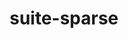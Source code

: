 ---
title: "suite-sparse"
layout: cache
categories: [package, develop-2024-11-10]
meta: {"versions": ["5.10.1", "7.3.1", "7.7.0"], "compilers": ["gcc@=11.4.0", "gcc@=13.2.0", "gcc@=9.4.0", "oneapi@=2024.2.1"], "oss": ["ubuntu20.04", "ubuntu22.04", "ubuntu24.04"], "platforms": ["linux"], "targets": ["neoverse_v1", "neoverse_v2", "ppc64le", "x86_64_v3"], "stacks": ["e4s", "e4s-neoverse-v2", "e4s-neoverse_v1", "e4s-oneapi", "e4s-power", "ml-linux-x86_64-rocm", "root", "tutorial"], "num_specs": 11, "num_specs_by_stack": {"e4s-power": 1, "root": 11, "e4s-neoverse_v1": 2, "e4s-neoverse-v2": 1, "e4s": 3, "tutorial": 1, "e4s-oneapi": 2, "ml-linux-x86_64-rocm": 1}}
spec_details: [{"hash": "i5clw6ggwljpt2s25iy7ujgfmefj2vmv", "compiler": "gcc@=9.4.0", "versions": ["7.3.1"], "os": "ubuntu20.04", "platform": "linux", "target": "ppc64le", "variants": ["build_system=generic", "~cuda", "~graphblas", "~openmp", "+pic"], "stacks": ["e4s-power", "root"], "size": "-", "tarball": "https://binaries.spack.io/develop-2024-11-10/build_cache/linux-ubuntu20.04-ppc64le/gcc-9.4.0/suite-sparse-7.3.1/linux-ubuntu20.04-ppc64le-gcc-9.4.0-suite-sparse-7.3.1-i5clw6ggwljpt2s25iy7ujgfmefj2vmv.spack"}, {"hash": "7ccxea4rq37y6fvhpazd5oyng5uduw3o", "compiler": "gcc@=11.4.0", "versions": ["7.7.0"], "os": "ubuntu22.04", "platform": "linux", "target": "neoverse_v1", "variants": ["build_system=generic", "~cuda", "~graphblas", "~openmp", "+pic"], "stacks": ["e4s-neoverse_v1", "root"], "size": "-", "tarball": "https://binaries.spack.io/develop-2024-11-10/build_cache/linux-ubuntu22.04-neoverse_v1/gcc-11.4.0/suite-sparse-7.7.0/linux-ubuntu22.04-neoverse_v1-gcc-11.4.0-suite-sparse-7.7.0-7ccxea4rq37y6fvhpazd5oyng5uduw3o.spack"}, {"hash": "ney6no6bwekfg7inkmrcq2rmqrhu7yav", "compiler": "gcc@=11.4.0", "versions": ["7.3.1"], "os": "ubuntu22.04", "platform": "linux", "target": "neoverse_v1", "variants": ["build_system=generic", "~cuda", "~graphblas", "~openmp", "+pic"], "stacks": ["e4s-neoverse_v1", "root"], "size": "-", "tarball": "https://binaries.spack.io/develop-2024-11-10/build_cache/linux-ubuntu22.04-neoverse_v1/gcc-11.4.0/suite-sparse-7.3.1/linux-ubuntu22.04-neoverse_v1-gcc-11.4.0-suite-sparse-7.3.1-ney6no6bwekfg7inkmrcq2rmqrhu7yav.spack"}, {"hash": "5tkyce76t3keqmzrwp43q7znimr5r3wd", "compiler": "gcc@=11.4.0", "versions": ["7.3.1"], "os": "ubuntu22.04", "platform": "linux", "target": "neoverse_v2", "variants": ["build_system=generic", "~cuda", "~graphblas", "~openmp", "+pic"], "stacks": ["root", "e4s-neoverse-v2"], "size": "-", "tarball": "https://binaries.spack.io/develop-2024-11-10/build_cache/linux-ubuntu22.04-neoverse_v2/gcc-11.4.0/suite-sparse-7.3.1/linux-ubuntu22.04-neoverse_v2-gcc-11.4.0-suite-sparse-7.3.1-5tkyce76t3keqmzrwp43q7znimr5r3wd.spack"}, {"hash": "2ktvu3zk6gtpvo5757q7xh4pdvndatz5", "compiler": "gcc@=11.4.0", "versions": ["7.7.0"], "os": "ubuntu22.04", "platform": "linux", "target": "x86_64_v3", "variants": ["build_system=generic", "~cuda", "~graphblas", "~openmp", "+pic"], "stacks": ["e4s", "root"], "size": "-", "tarball": "https://binaries.spack.io/develop-2024-11-10/build_cache/linux-ubuntu22.04-x86_64_v3/gcc-11.4.0/suite-sparse-7.7.0/linux-ubuntu22.04-x86_64_v3-gcc-11.4.0-suite-sparse-7.7.0-2ktvu3zk6gtpvo5757q7xh4pdvndatz5.spack"}, {"hash": "266ml6jy3xpu5ap4b6d67vsizbw3ia3u", "compiler": "gcc@=11.4.0", "versions": ["7.7.0"], "os": "ubuntu22.04", "platform": "linux", "target": "x86_64_v3", "variants": ["build_system=generic", "~cuda", "~graphblas", "~openmp", "+pic"], "stacks": ["e4s", "root"], "size": "-", "tarball": "https://binaries.spack.io/develop-2024-11-10/build_cache/linux-ubuntu22.04-x86_64_v3/gcc-11.4.0/suite-sparse-7.7.0/linux-ubuntu22.04-x86_64_v3-gcc-11.4.0-suite-sparse-7.7.0-266ml6jy3xpu5ap4b6d67vsizbw3ia3u.spack"}, {"hash": "clgez2czh6bpz43qc3kg6nhenjr3fslb", "compiler": "gcc@=11.4.0", "versions": ["5.10.1"], "os": "ubuntu22.04", "platform": "linux", "target": "x86_64_v3", "variants": ["build_system=generic", "~cuda", "~graphblas", "~openmp", "+pic", "~tbb"], "stacks": ["root", "tutorial"], "size": "-", "tarball": "https://binaries.spack.io/develop-2024-11-10/build_cache/linux-ubuntu22.04-x86_64_v3/gcc-11.4.0/suite-sparse-5.10.1/linux-ubuntu22.04-x86_64_v3-gcc-11.4.0-suite-sparse-5.10.1-clgez2czh6bpz43qc3kg6nhenjr3fslb.spack"}, {"hash": "an5yk7now4msnomgpvdsysztavj4johl", "compiler": "gcc@=11.4.0", "versions": ["7.3.1"], "os": "ubuntu22.04", "platform": "linux", "target": "x86_64_v3", "variants": ["build_system=generic", "~cuda", "~graphblas", "~openmp", "+pic"], "stacks": ["e4s", "root"], "size": "-", "tarball": "https://binaries.spack.io/develop-2024-11-10/build_cache/linux-ubuntu22.04-x86_64_v3/gcc-11.4.0/suite-sparse-7.3.1/linux-ubuntu22.04-x86_64_v3-gcc-11.4.0-suite-sparse-7.3.1-an5yk7now4msnomgpvdsysztavj4johl.spack"}, {"hash": "djmhfswy6zraf6odaat5n665eex45nh5", "compiler": "oneapi@=2024.2.1", "versions": ["7.7.0"], "os": "ubuntu22.04", "platform": "linux", "target": "x86_64_v3", "variants": ["build_system=generic", "~cuda", "~graphblas", "~openmp", "+pic"], "stacks": ["root", "e4s-oneapi"], "size": "-", "tarball": "https://binaries.spack.io/develop-2024-11-10/build_cache/linux-ubuntu22.04-x86_64_v3/oneapi-2024.2.1/suite-sparse-7.7.0/linux-ubuntu22.04-x86_64_v3-oneapi-2024.2.1-suite-sparse-7.7.0-djmhfswy6zraf6odaat5n665eex45nh5.spack"}, {"hash": "wde645h47xu377rbgk2grcaq2o3uhoja", "compiler": "oneapi@=2024.2.1", "versions": ["7.3.1"], "os": "ubuntu22.04", "platform": "linux", "target": "x86_64_v3", "variants": ["build_system=generic", "~cuda", "~graphblas", "~openmp", "+pic"], "stacks": ["root", "e4s-oneapi"], "size": "-", "tarball": "https://binaries.spack.io/develop-2024-11-10/build_cache/linux-ubuntu22.04-x86_64_v3/oneapi-2024.2.1/suite-sparse-7.3.1/linux-ubuntu22.04-x86_64_v3-oneapi-2024.2.1-suite-sparse-7.3.1-wde645h47xu377rbgk2grcaq2o3uhoja.spack"}, {"hash": "bzozuzo4szyzzc2lvlplysyx74yh4znw", "compiler": "gcc@=13.2.0", "versions": ["7.7.0"], "os": "ubuntu24.04", "platform": "linux", "target": "x86_64_v3", "variants": ["build_system=generic", "~cuda", "~graphblas", "~openmp", "+pic"], "stacks": ["ml-linux-x86_64-rocm", "root"], "size": "-", "tarball": "https://binaries.spack.io/develop-2024-11-10/build_cache/linux-ubuntu24.04-x86_64_v3/gcc-13.2.0/suite-sparse-7.7.0/linux-ubuntu24.04-x86_64_v3-gcc-13.2.0-suite-sparse-7.7.0-bzozuzo4szyzzc2lvlplysyx74yh4znw.spack"}]
---